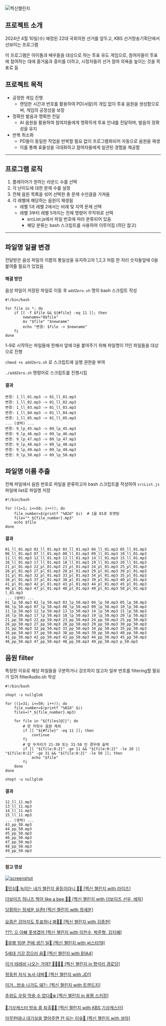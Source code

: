 ![찍신챌린지](https://github.com/hansojin/kbs_stamp/assets/112622663/e97ea023-dbd6-44d5-b627-51ac1da54135)

## 프로젝트 소개

2024년 4월 10일(수) 예정된 22대 국회의원 선거를 앞두고, KBS 선거방송기획단에서 선보이는 프로그램

이 프로그램은 아이돌과 배우들을 대상으로 하는 투표 유도 게임으로, 참여자들이 투표에 참여하는 데에 즐거움과 흥미를 더하고, 시청자들의 선거 참여 의욕을 높이는 것을 목표로  둠

## 프로젝트 목적

- 공정한 게임 진행
    -  랜덤한 시간과 번호를 활용하여 PD(사람)의 개입 없이 투표 음원을 생성함으로써, 게임의 공정성을 보장
- 정확한 발음과 명확한 전달
    - AI 음원을 활용하여 참여자들에게 명확하게 투표 안내를 전달하며, 발음의 정확성을 유지
- 반복 최소화
    - PD들이 동일한 작업을 반복할 필요 없이 프로그램화되어 자동으로 음원을 재생
    - 이를 통해 효율성을 극대화하고 참여자들에게 일관된 경험을 제공함

---

## 프로그램 로직

1. 플레이어가 원하는 라운드 수를 선택
2. 각 난이도에 대한 문제 수를 설정
3. 전체 음원 목록을 섞어 선택한 총 문제 수만큼을 가져옴
4. 각 레벨에 해당하는 음원이 재생됨
    - 레벨 1과 레벨 2에서는 비례 및 지역 문제 선택
    - 레벨 3부터 레벨 5까지는 전체 명령어 무작위로 선택
        - srcList.js에서 파일 번호에 따라 분류되어 있음
        - 해당 분류는 bash 스크립트를 사용하여 이루어짐 (하단 참고)

---

## 파일명 일괄 변경

전달받은 음성 파일의 이름의 통일성을 유지하고자 1,2,3 처럼 한 자리 숫자들앞에 0을 붙여줄 필요가 있었음

#### 해결 방안

음성 파일이 저장된 파일로 이동 후 `addZero.sh` 명의 bash 스크립트 작성

```
#!/bin/bash

for file in *; do
    if [[ -f $file && ${#file} -eq 11 ]]; then
        newname="0$file"
        mv "$file" "$newname"
        echo "변경: $file -> $newname"
    fi
done
```

1-9로 시작하는 파일들에 한해서 앞에 0을 붙여주기 위해 파일명이 11인 파일들을 대상으로 진행

`chmod +x addZero.sh` 로 스크립트에 실행 권한을 부여

`./addZero.sh` 명령어로 스크립트를 진행시킴

#### 결과

```
변경: 1_ll_01.mp3 -> 01_ll_01.mp3
변경: 1_ll_02.mp3 -> 01_ll_02.mp3
변경: 1_ll_03.mp3 -> 01_ll_03.mp3
변경: 1_ll_04.mp3 -> 01_ll_04.mp3
변경: 1_ll_05.mp3 -> 01_ll_05.mp3
... (생략) ...
변경: 9_lp_45.mp3 -> 09_lp_45.mp3
변경: 9_lp_46.mp3 -> 09_lp_46.mp3
변경: 9_lp_47.mp3 -> 09_lp_47.mp3
변경: 9_lp_48.mp3 -> 09_lp_48.mp3
변경: 9_lp_49.mp3 -> 09_lp_49.mp3
변경: 9_lp_50.mp3 -> 09_lp_50.mp3
```

## 파일명 이름 추출

전체 파일에서 음원 번호로 파일을 분류하고자 bash 스크립트를 작성하여 `srcList.js` 파일에 list로 파일명 저장

```
#!/bin/bash

for ((i=1; i<=50; i++)); do
    file_number=$(printf "%02d" $i)  # 1을 01로 포맷팅
    file="*_${file_number}.mp3"
    echo $file
done

```

#### 결과
```
01_ll_01.mp3 02_ll_01.mp3 03_ll_01.mp3 04_ll_01.mp3 05_ll_01.mp3 06_ll_01.mp3 07_ll_01.mp3 08_ll_01.mp3 09_ll_01.mp3 10_ll_01.mp3 11_ll_01.mp3 12_ll_01.mp3 13_ll_01.mp3 14_ll_01.mp3 15_ll_01.mp3 16_ll_01.mp3 17_ll_01.mp3 18_ll_01.mp3 19_ll_01.mp3 20_ll_01.mp3 21_pl_01.mp3 22_pl_01.mp3 23_pl_01.mp3 24_pl_01.mp3 25_pl_01.mp3 26_pl_01.mp3 27_pl_01.mp3 28_pl_01.mp3 29_pl_01.mp3 30_pl_01.mp3 31_pl_01.mp3 32_pl_01.mp3 33_pl_01.mp3 34_pl_01.mp3 35_pl_01.mp3 36_pl_01.mp3 37_pl_01.mp3 38_pl_01.mp3 39_pl_01.mp3 40_pl_01.mp3 41_pl_01.mp3 42_pl_01.mp3 43_pl_01.mp3 44_pl_01.mp3 45_pl_01.mp3 46_pl_01.mp3 47_pl_01.mp3 48_pl_01.mp3 49_pl_01.mp3 50_pl_01.mp3 l_01.mp3
... (생략) ...
01_lp_50.mp3 02_lp_50.mp3 03_lp_50.mp3 04_lp_50.mp3 05_lp_50.mp3 06_lp_50.mp3 07_lp_50.mp3 08_lp_50.mp3 09_lp_50.mp3 10_lp_50.mp3 11_lp_50.mp3 12_lp_50.mp3 13_lp_50.mp3 14_lp_50.mp3 15_lp_50.mp3 16_lp_50.mp3 17_lp_50.mp3 18_lp_50.mp3 19_lp_50.mp3 20_lp_50.mp3 21_pp_50.mp3 22_pp_50.mp3 23_pp_50.mp3 24_pp_50.mp3 25_pp_50.mp3 26_pp_50.mp3 27_pp_50.mp3 28_pp_50.mp3 29_pp_50.mp3 30_pp_50.mp3 31_pp_50.mp3 32_pp_50.mp3 33_pp_50.mp3 34_pp_50.mp3 35_pp_50.mp3 36_pp_50.mp3 37_pp_50.mp3 38_pp_50.mp3 39_pp_50.mp3 40_pp_50.mp3 41_pp_50.mp3 42_pp_50.mp3 43_pp_50.mp3 44_pp_50.mp3 45_pp_50.mp3 46_pp_50.mp3 47_pp_50.mp3 48_pp_50.mp3 49_pp_50.mp3 p_50.mp3

```

## 음원 filter

특정한 이유로 해당 파일들을 구분하거나 강조하지 않고자 일부 번호를 filtering할 필요가 있어 filterAudio.sh 작성

```
#!/bin/bash

shopt -s nullglob

for ((i=31; i<=50; i++)); do
    file_number=$(printf "%02d" $i)
    files=(*_${file_number}.mp3)

    for file in "${files[@]}"; do
        # 한 자릿수 음원 제외
        if [[ "${#file}" -eq 11 ]]; then
            continue
        fi
        # 앞 두자리가 21-30 또는 31-50 인 경우에 출력
        if [[ "${file:0:2}" -ge 11 && "${file:0:2}" -le 20 || "${file:0:2}" -ge 31 && "${file:0:2}" -le 50 ]]; then
            echo "$file"
        fi
    done
done

shopt -u nullglob

```

#### 결과

```
12_ll_11.mp3
13_ll_11.mp3
14_ll_11.mp3
15_ll_11.mp3
... (생략) ...
43_pp_50.mp3
44_pp_50.mp3
45_pp_50.mp3
46_pp_50.mp3
47_pp_50.mp3
48_pp_50.mp3
49_pp_50.mp3

```

---

#### 참고 영상

[![screenshot](https://github.com/hansojin/kbs_stamp/assets/112622663/a659014a-080d-4792-a88e-710b881688e9)](https://youtu.be/Ki3GtxlIfkI)

[🧡민심🧡 녹이는 내가 챌린지 꼴등이라니 🤯🤯 [찍신 챌린지 with 라이즈]](https://www.youtube.com/watch?v=Ki3GtxlIfkI)

[더보이즈 허니즈 찍어 like a bee 🍯💛 [찍신 챌린지 with 더보이즈 선우, 에릭]](https://www.youtube.com/watch?v=o-hiLBEVGRo)

[당황하는 정세운 실존❗️ [찍신 챌린지 with 정세운]](https://www.youtube.com/watch?v=V5DzG89FRXQ)

[요즘은 강아지도 투표하나 봐🐶🫢 [찍신 챌린지 with 김종현]](https://www.youtube.com/watch?v=p28hFkJ589I)

[???: 으 아빠 못생겼어 [찍신 챌린지 with 이천수, 박준형, 김지혜]](https://www.youtube.com/watch?v=2DYNwR0FLMk)

[🚨뮤뱅 10분 전에 생긴 일🚨 [찍신 챌린지 with 씨스타19]](https://www.youtube.com/watch?v=sn2qMXU11-c)

[ 5세대 기강 잡으러 옴💚 [찍신 챌린지 with B1A4]](https://www.youtube.com/watch?v=sjcDtl_gLX4)

[이거 테레비 나오는 거여? 👵🏻👴🏻 [찍신 챌린지 in 향석리 경로당]](https://www.youtube.com/watch?v=zS156-00_zI)

[ 정동원 자식 농사 대박🤖 [찍신 챌린지 with JD1]](https://www.youtube.com/watch?v=uXn4pc1_nPA)

[이거...방송 나가도 돼?💦 [찍신 챌린지 with 트렌드지]](https://www.youtube.com/watch?v=RSbdqc198lo)

[추위도 우릴 막을 수 없다🥶❄️ [찍신 챌린지 in 용평 스키장]](https://www.youtube.com/watch?v=rAH_SYrPWR0)

[🚨기상캐스터 방송 중 퇴출🥵🥵 [찍신 챌린지 with KBS 기상캐스터]](https://www.youtube.com/watch?v=GK_E5mn8Ymw)

[아무한테나 대기실을 열어주면 안 되는 이유🫢 [찍신 챌린지 with 설아]](https://www.youtube.com/watch?v=2wrOTTiB088)




